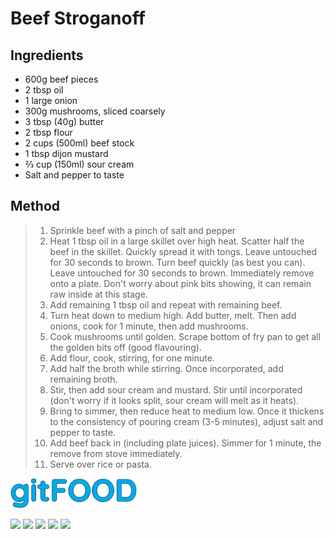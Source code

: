 # Beef Stroganoff

## Ingredients

- 600g beef pieces
- 2 tbsp oil
- 1 large onion
- 300g mushrooms, sliced coarsely
- 3 tbsp (40g) butter
- 2 tbsp flour
- 2 cups (500ml) beef stock
- 1 tbsp dijon mustard
- ⅔ cup (150ml) sour cream
- Salt and pepper to taste

## Method

> 1. Sprinkle beef with a pinch of salt and pepper
> 1. Heat 1 tbsp oil in a large skillet over high heat. Scatter half the beef in the skillet.  Quickly spread it with tongs. Leave untouched for 30 seconds to brown. Turn beef quickly (as best you can). Leave untouched for 30 seconds to brown. Immediately remove onto a plate. Don't worry about pink bits showing, it can remain raw inside at this stage.
> 1. Add remaining 1 tbsp oil and repeat with remaining beef.
> 1. Turn heat down to medium high. Add butter, melt. Then add onions, cook for 1 minute, then add mushrooms.
> 1. Cook mushrooms until golden. Scrape bottom of fry pan to get all the golden bits off (good flavouring).
> 1. Add flour, cook, stirring, for one minute.
> 1. Add half the broth while stirring. Once incorporated, add remaining broth.
> 1. Stir, then add sour cream and mustard. Stir until incorporated (don't worry if it looks split, sour cream will melt as it heats).
> 1. Bring to simmer, then reduce heat to medium low. Once it thickens to the consistency of pouring cream (3-5 minutes), adjust salt and pepper to taste.
> 1. Add beef back in (including plate juices). Simmer for 1 minute, the remove from stove immediately.
> 1. Serve over rice or pasta.


<img src="../images/logo_sm.png" width="40%" />

<img src="https://img.shields.io/badge/beef-blue.svg" /> <img src="https://img.shields.io/badge/dairy-blue.svg" /> <img src="https://img.shields.io/badge/dinner-blue.svg" /> <img src="https://img.shields.io/badge/russian-blue.svg" /> <img src="https://img.shields.io/badge/stovetop-blue.svg" /> 

<script data-goatcounter="https://fexofenadine.goatcounter.com/count"
async src="//gc.zgo.at/count.js"></script>
